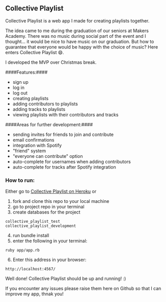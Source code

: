 ## Collective Playlist ##

Collective Playlist is a web app I made for creating playlists together.  

The idea came to me during the graduation of our seniors at Makers Academy. There was no music during social part of the event and I thought... it would be nice to have music on our graduation. But how to guarantee that everyone would be happy with the choice of music? Here enters Collective Playlist :smile:.  

I developed the MVP over Christmas break.  

####Features:####
* sign up  
* log in  
* log out  
* creating playlists  
* adding contributors to playlists  
* adding tracks to playlists  
* viewing playlists with their contributors and tracks  

####Areas for further development:####  
* sending invites for friends to join and contribute  
* email confirmations  
* integration with Spotify  
* "friend" system  
* "everyone can contribute" option  
* auto-complete for usernames when adding contributors  
* auto-complete for tracks after Spotify integration  

### How to run: ###  
Either go to [Collective Playlist on Heroku](https://collective-playlist.herokuapp.com/playlists/2) or  
1. fork and clone this repo to your local machine  
2. go to project repo in your terminal  
3. create databases for the project  
```
collective_playlist_test  
collective_playlist_development  
```
4. run bundle install  
5. enter the following in your terminal:  
```
ruby app/app.rb  
```
6. Enter this address in your browser:  
```
http://localhost:4567/  
```

Well done! Collective Playlist should be up and running! :)  

If you encounter any issues please raise them here on Github so that I can improve my app, thnak you!  
